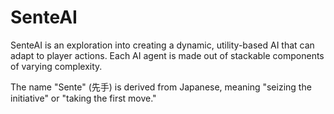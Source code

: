 # SenteAI
SenteAI is an exploration into creating a dynamic, utility-based AI that can adapt to player actions. Each AI agent is made out of stackable components of varying complexity. 

The name "Sente" (先手) is derived from Japanese, meaning "seizing the initiative" or "taking the first move."
